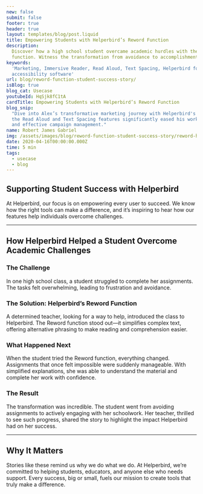 ```yaml
---
new: false
submit: false
footer: true
header: true
layout: templates/blog/post.liquid
title: Empowering Students with Helperbird’s Reword Function
description:
  Discover how a high school student overcame academic hurdles with the help of Helperbird's Reword
  function. Witness the transformation from avoidance to accomplishment.
keywords:
  'Marketing, Immersive Reader, Read Aloud, Text Spacing, Helperbird for Chrome, productivity tools,
  accessibility software'
url: blog/reword-function-student-success-story/
isBlog: true
blog_cat: Usecase
youtubeId: HqSjk8fC1tA
cardTitle: Empowering Students with Helperbird’s Reword Function
blog_snip:
  "Dive into Alex’s transformative marketing journey with Helperbird's Immersive Reader. Learn how
  the Read Aloud and Text Spacing features significantly eased his workload, enabling more efficient
  and effective campaign management."
name: Robert James Gabriel
img: /assets/images/blog/reword-function-student-success-story/reword-helperbird.png
date: 2020-04-16T00:00:00.000Z
time: 5 min
tags:
  - usecase
  - blog
---
```

## Supporting Student Success with Helperbird

At Helperbird, our focus is on empowering every user to succeed. We know how the right tools can make a difference, and it’s inspiring to hear how our features help individuals overcome challenges.

---

## How Helperbird Helped a Student Overcome Academic Challenges

### The Challenge

In one high school class, a student struggled to complete her assignments. The tasks felt overwhelming, leading to frustration and avoidance.

### The Solution: Helperbird’s Reword Function

A determined teacher, looking for a way to help, introduced the class to Helperbird. The Reword function stood out—it simplifies complex text, offering alternative phrasing to make reading and comprehension easier.

### What Happened Next

When the student tried the Reword function, everything changed. Assignments that once felt impossible were suddenly manageable. With simplified explanations, she was able to understand the material and complete her work with confidence.

### The Result

The transformation was incredible. The student went from avoiding assignments to actively engaging with her schoolwork. Her teacher, thrilled to see such progress, shared the story to highlight the impact Helperbird had on her success.

---

## Why It Matters

Stories like these remind us why we do what we do. At Helperbird, we’re committed to helping students, educators, and anyone else who needs support. Every success, big or small, fuels our mission to create tools that truly make a difference.
